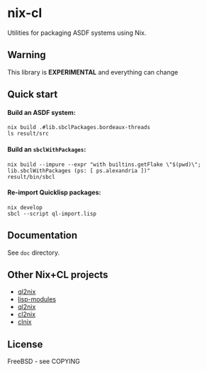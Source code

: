 # nix-cl

Utilities for packaging ASDF systems using Nix.

## Warning
This library is **EXPERIMENTAL** and everything can change

## Quick start

#### Build an ASDF system:

```
nix build .#lib.sbclPackages.bordeaux-threads
ls result/src
```

#### Build an `sbclWithPackages`:

```
nix build --impure --expr "with builtins.getFlake \"$(pwd)\"; lib.sbclWithPackages (ps: [ ps.alexandria ])"
result/bin/sbcl
```

#### Re-import Quicklisp packages:

```
nix develop
sbcl --script ql-import.lisp
```

## Documentation

See `doc` directory.

## Other Nix+CL projects

- [ql2nix](https://github.com/SquircleSpace/ql2nix)
- [lisp-modules](https://github.com/NixOS/nixpkgs/tree/master/pkgs/development/lisp-modules)
- [ql2nix](https://github.com/jasom/ql2nix)
- [cl2nix](https://github.com/teu5us/cl2nix)
- [clnix](https://git.sr.ht/~remexre/clnix)

## License

FreeBSD - see COPYING
